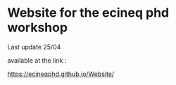 # Website for the ecineq phd workshop

Last update 25/04

available at the link : 

https://ecineqphd.github.io/Website/
